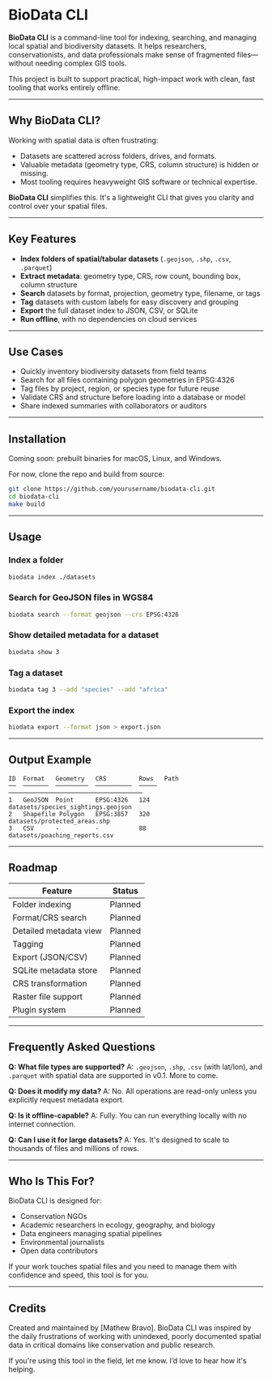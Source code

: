 # BioData CLI

**BioData CLI** is a command-line tool for indexing, searching, and managing
local spatial and biodiversity datasets. It helps researchers, conservationists,
and data professionals make sense of fragmented files—without needing complex
GIS tools.

This project is built to support practical, high-impact work with clean, fast
tooling that works entirely offline.

---

## Why BioData CLI?

Working with spatial data is often frustrating:

- Datasets are scattered across folders, drives, and formats.
- Valuable metadata (geometry type, CRS, column structure) is hidden or missing.
- Most tooling requires heavyweight GIS software or technical expertise.

**BioData CLI** simplifies this. It's a lightweight CLI that gives you clarity
and control over your spatial files.

---

## Key Features

- **Index folders of spatial/tabular datasets** (`.geojson`, `.shp`, `.csv`, `.parquet`)
- **Extract metadata**: geometry type, CRS, row count, bounding box, column structure
- **Search** datasets by format, projection, geometry type, filename, or tags
- **Tag** datasets with custom labels for easy discovery and grouping
- **Export** the full dataset index to JSON, CSV, or SQLite
- **Run offline**, with no dependencies on cloud services

---

## Use Cases

- Quickly inventory biodiversity datasets from field teams
- Search for all files containing polygon geometries in EPSG:4326
- Tag files by project, region, or species type for future reuse
- Validate CRS and structure before loading into a database or model
- Share indexed summaries with collaborators or auditors

---

## Installation

Coming soon: prebuilt binaries for macOS, Linux, and Windows.

For now, clone the repo and build from source:

```bash
git clone https://github.com/yourusername/biodata-cli.git
cd biodata-cli
make build
````

---

## Usage

### Index a folder

```bash
biodata index ./datasets
```

### Search for GeoJSON files in WGS84

```bash
biodata search --format geojson --crs EPSG:4326
```

### Show detailed metadata for a dataset

```bash
biodata show 3
```

### Tag a dataset

```bash
biodata tag 3 --add "species" --add "africa"
```

### Export the index

```bash
biodata export --format json > export.json
```

---

## Output Example

```text
ID  Format   Geometry   CRS         Rows   Path
──  ───────  ─────────  ──────────  ─────  ─────────────────────────────────────
1   GeoJSON  Point      EPSG:4326   124    datasets/species_sightings.geojson
2   Shapefile Polygon   EPSG:3857   320    datasets/protected_areas.shp
3   CSV      -          -           88     datasets/poaching_reports.csv
```

---

## Roadmap

| Feature                | Status     |
| ---------------------- | ---------- |
| Folder indexing        | Planned    |
| Format/CRS search      | Planned    |
| Detailed metadata view | Planned    |
| Tagging                | Planned    |
| Export (JSON/CSV)      | Planned    |
| SQLite metadata store  | Planned    |
| CRS transformation     | Planned    |
| Raster file support    | Planned    |
| Plugin system          | Planned    |

---

## Frequently Asked Questions

**Q: What file types are supported?**
A: `.geojson`, `.shp`, `.csv` (with lat/lon), and `.parquet` with spatial data
are supported in v0.1. More to come.

**Q: Does it modify my data?**
A: No. All operations are read-only unless you explicitly request metadata export.

**Q: Is it offline-capable?**
A: Fully. You can run everything locally with no internet connection.

**Q: Can I use it for large datasets?**
A: Yes. It's designed to scale to thousands of files and millions of rows.

---

## Who Is This For?

BioData CLI is designed for:

- Conservation NGOs
- Academic researchers in ecology, geography, and biology
- Data engineers managing spatial pipelines
- Environmental journalists
- Open data contributors

If your work touches spatial files and you need to manage them with confidence
and speed, this tool is for you.

---

## Credits

Created and maintained by \[Mathew Bravo].
BioData CLI was inspired by the daily frustrations of working with unindexed,
poorly documented spatial data in critical domains like conservation and public research.

If you're using this tool in the field, let me know. I’d love to hear how it's helping.
